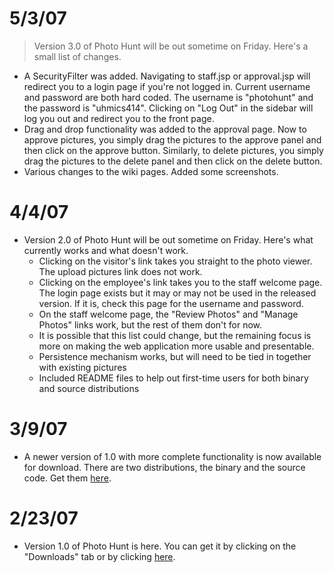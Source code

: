 # 5/3/07 #
> Version 3.0 of Photo Hunt will be out sometime on Friday.  Here's a small list of changes.
  * A SecurityFilter was added.  Navigating to staff.jsp or approval.jsp will redirect you to a login page if you're not logged in.  Current username and password are both hard coded.  The username is "photohunt" and the password is "uhmics414".  Clicking on "Log Out" in the sidebar will log you out and redirect you to the front page.
  * Drag and drop functionality was added to the approval page. Now to approve pictures, you simply drag the pictures to the approve panel and then click on the approve button. Similarly, to delete pictures, you simply drag the pictures to the delete panel and then click on the delete button.
  * Various changes to the wiki pages.  Added some screenshots.

# 4/4/07 #
  * Version 2.0 of Photo Hunt will be out sometime on Friday.  Here's what currently works and what doesn't work.
    * Clicking on the visitor's link takes you straight to the photo viewer.  The upload pictures link does not work.
    * Clicking on the employee's link takes you to the staff welcome page.  The login page exists but it may or may not be used in the released version.  If it is, check this page for the username and password.
    * On the staff welcome page, the "Review Photos" and "Manage Photos" links work, but the rest of them don't for now.
    * It is possible that this list could change, but the remaining focus is more on making the web application more usable and presentable.
    * Persistence mechanism works, but will need to be tied in together with existing pictures
    * Included README files to help out first-time users for both binary and source distributions

# 3/9/07 #
  * A newer version of 1.0 with more complete functionality is now available for download.  There are two distributions, the binary and the source code.  Get them [here](http://code.google.com/p/photohunt/downloads/list).

# 2/23/07 #
  * Version 1.0 of Photo Hunt is here.  You can get it by clicking on the "Downloads" tab or by clicking [here](http://code.google.com/p/photohunt/downloads/list).